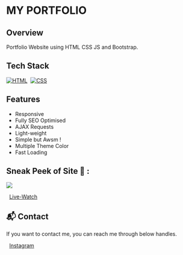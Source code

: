# MY PORTFOLIO

## Overview
Portfolio Website using HTML CSS JS and Bootstrap.

## Tech Stack
[![HTML](https://img.shields.io/badge/html5%20-%23E34F26.svg?&style=for-the-badge&logo=html5&logoColor=white)](https://github.com/sohez/sohez.github.io/search?l=html)&nbsp;
[![CSS](https://img.shields.io/badge/css3%20-%231572B6.svg?&style=for-the-badge&logo=css3&logoColor=white)](https://github.com/sohez/sohez.github.io/search?l=css)&nbsp;


## Features

- Responsive 
- Fully SEO Optimised 
- AJAX Requests
- Light-weight
- Simple but Awsm !
- Multiple Theme Color
- Fast Loading

## Sneak Peek of Site 🙈 :
<img src="https://blogger.googleusercontent.com/img/b/R29vZ2xl/AVvXsEi-vHgZFDywkw3lKbG3sAjYMdd1V2Co8AjHKKnQKcEjC9U36tCewfJdCIeTAnjNPO-p8Btk-KUBcVYYMIXA3HBg0cKKiSgY-Zv5adCzIkiAs4YIGBr-RYN4XESao8XwR0c7y4WgIDUrXq_v768Vx2_Iq6V1Yd0z8yqyBqSBlBRh9ddmmjtWhSscfnhYVR0/s1920/pr.png" />

&nbsp;&nbsp;<a href="https://sohez.github.io/">Live-Watch</a>

<h2>📬 Contact</h2>

If you want to contact me, you can reach me through below handles.

&nbsp;&nbsp;<a href="https://www.instagram.com/sohel_code.py/">Instagram</a>
